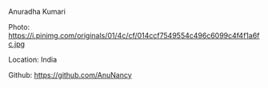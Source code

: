 Anuradha Kumari

Photo: https://i.pinimg.com/originals/01/4c/cf/014ccf7549554c496c6099c4f4f1a6fc.jpg

Location: India

Github: https://github.com/AnuNancy
